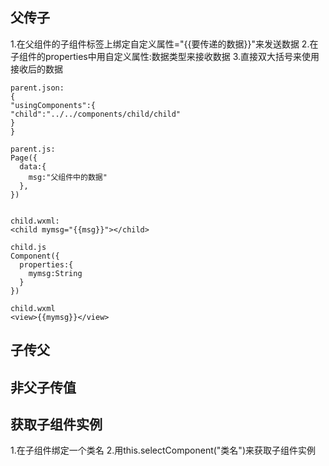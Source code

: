 ## 父传子
1.在父组件的子组件标签上绑定自定义属性="{{要传递的数据}}"来发送数据
2.在子组件的properties中用自定义属性:数据类型来接收数据
3.直接双大括号来使用接收后的数据

```
parent.json:
{
"usingComponents":{
"child":"../../components/child/child"
}
}

parent.js:
Page({
  data:{
    msg:"父组件中的数据"
  },
})


child.wxml:
<child mymsg="{{msg}}"></child>

child.js
Component({
  properties:{
    mymsg:String
  }
})

child.wxml
<view>{{mymsg}}</view>

```

## 子传父


## 非父子传值

## 获取子组件实例

1.在子组件绑定一个类名
2.用this.selectComponent("类名")来获取子组件实例




